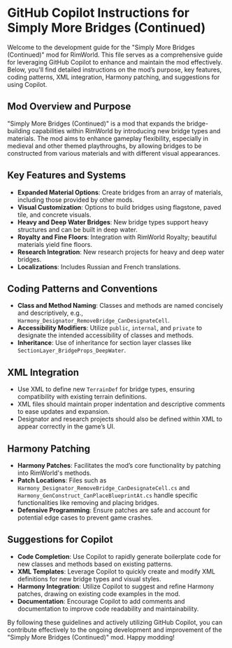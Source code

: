 # GitHub Copilot Instructions for Simply More Bridges (Continued)

Welcome to the development guide for the "Simply More Bridges (Continued)" mod for RimWorld. This file serves as a comprehensive guide for leveraging GitHub Copilot to enhance and maintain the mod effectively. Below, you'll find detailed instructions on the mod’s purpose, key features, coding patterns, XML integration, Harmony patching, and suggestions for using Copilot.

## Mod Overview and Purpose

"Simply More Bridges (Continued)" is a mod that expands the bridge-building capabilities within RimWorld by introducing new bridge types and materials. The mod aims to enhance gameplay flexibility, especially in medieval and other themed playthroughs, by allowing bridges to be constructed from various materials and with different visual appearances.

## Key Features and Systems

- **Expanded Material Options**: Create bridges from an array of materials, including those provided by other mods.
- **Visual Customization**: Options to build bridges using flagstone, paved tile, and concrete visuals.
- **Heavy and Deep Water Bridges**: New bridge types support heavy structures and can be built in deep water.
- **Royalty and Fine Floors**: Integration with RimWorld Royalty; beautiful materials yield fine floors.
- **Research Integration**: New research projects for heavy and deep water bridges.
- **Localizations**: Includes Russian and French translations.

## Coding Patterns and Conventions

- **Class and Method Naming**: Classes and methods are named concisely and descriptively, e.g., `Harmony_Designator_RemoveBridge_CanDesignateCell`.
- **Accessibility Modifiers**: Utilize `public`, `internal`, and `private` to designate the intended accessibility of classes and methods.
- **Inheritance**: Use of inheritance for section layer classes like `SectionLayer_BridgeProps_DeepWater`.

## XML Integration

- Use XML to define new `TerrainDef` for bridge types, ensuring compatibility with existing terrain definitions.
- XML files should maintain proper indentation and descriptive comments to ease updates and expansion.
- Designator and research projects should also be defined within XML to appear correctly in the game’s UI.

## Harmony Patching

- **Harmony Patches**: Facilitates the mod’s core functionality by patching into RimWorld's methods.
- **Patch Locations**: Files such as `Harmony_Designator_RemoveBridge_CanDesignateCell.cs` and `Harmony_GenConstruct_CanPlaceBlueprintAt.cs` handle specific functionalities like removing and placing bridges.
- **Defensive Programming**: Ensure patches are safe and account for potential edge cases to prevent game crashes.

## Suggestions for Copilot

- **Code Completion**: Use Copilot to rapidly generate boilerplate code for new classes and methods based on existing patterns.
- **XML Templates**: Leverage Copilot to quickly create and modify XML definitions for new bridge types and visual styles.
- **Harmony Integration**: Utilize Copilot to suggest and refine Harmony patches, drawing on existing code examples in the mod.
- **Documentation**: Encourage Copilot to add comments and documentation to improve code readability and maintainability.

By following these guidelines and actively utilizing GitHub Copilot, you can contribute effectively to the ongoing development and improvement of the "Simply More Bridges (Continued)" mod. Happy modding!
